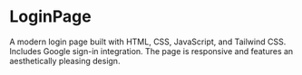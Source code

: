 # LoginPage
A modern login page built with HTML, CSS, JavaScript, and Tailwind CSS. Includes Google sign-in integration. The page is responsive and features an aesthetically pleasing design.

